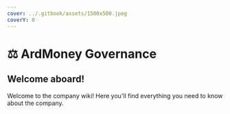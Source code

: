 ```yaml
---
cover: ../.gitbook/assets/1500x500.jpeg
coverY: 0
---
```


# ⚖ ArdMoney Governance

## Welcome aboard!

Welcome to the company wiki! Here you'll find everything you need to know about the company.
